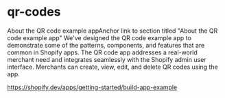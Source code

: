 # qr-codes
About the QR code example appAnchor link to section titled "About the QR code example app" We've designed the QR code example app to demonstrate some of the patterns, components, and features that are common in Shopify apps. The QR code app addresses a real-world merchant need and integrates seamlessly with the Shopify admin user interface. Merchants can create, view, edit, and delete QR codes using the app.

https://shopify.dev/apps/getting-started/build-app-example
